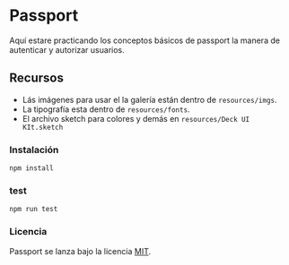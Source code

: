 # Passport

Aquí estare practicando los conceptos básicos de passport la manera de autenticar y autorizar usuarios.

## Recursos

- Lás imágenes para usar el la galería están dentro de `resources/imgs`.
- La tipografía esta dentro de `resources/fonts`.
- El archivo sketch para colores y demás en `resources/Deck UI KIt.sketch`


### Instalación
```
npm install
```

### test
```
npm run test
```
### Licencia
Passport se lanza bajo la licencia [MIT](https://opensource.org/licenses/MIT).
